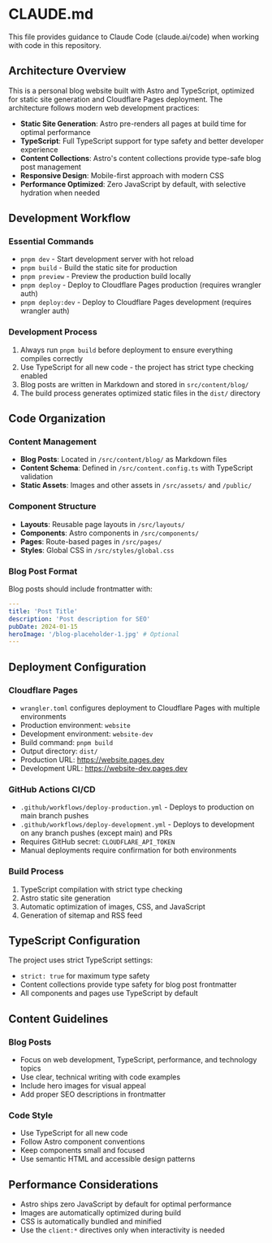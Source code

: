 # CLAUDE.md

This file provides guidance to Claude Code (claude.ai/code) when working with code in this repository.

## Architecture Overview

This is a personal blog website built with Astro and TypeScript, optimized for static site generation and Cloudflare Pages deployment. The architecture follows modern web development practices:

- **Static Site Generation**: Astro pre-renders all pages at build time for optimal performance
- **TypeScript**: Full TypeScript support for type safety and better developer experience
- **Content Collections**: Astro's content collections provide type-safe blog post management
- **Responsive Design**: Mobile-first approach with modern CSS
- **Performance Optimized**: Zero JavaScript by default, with selective hydration when needed

## Development Workflow

### Essential Commands
- `pnpm dev` - Start development server with hot reload
- `pnpm build` - Build the static site for production
- `pnpm preview` - Preview the production build locally
- `pnpm deploy` - Deploy to Cloudflare Pages production (requires wrangler auth)
- `pnpm deploy:dev` - Deploy to Cloudflare Pages development (requires wrangler auth)

### Development Process
1. Always run `pnpm build` before deployment to ensure everything compiles correctly
2. Use TypeScript for all new code - the project has strict type checking enabled
3. Blog posts are written in Markdown and stored in `src/content/blog/`
4. The build process generates optimized static files in the `dist/` directory

## Code Organization

### Content Management
- **Blog Posts**: Located in `/src/content/blog/` as Markdown files
- **Content Schema**: Defined in `/src/content.config.ts` with TypeScript validation
- **Static Assets**: Images and other assets in `/src/assets/` and `/public/`

### Component Structure
- **Layouts**: Reusable page layouts in `/src/layouts/`
- **Components**: Astro components in `/src/components/`
- **Pages**: Route-based pages in `/src/pages/`
- **Styles**: Global CSS in `/src/styles/global.css`

### Blog Post Format
Blog posts should include frontmatter with:
```yaml
---
title: 'Post Title'
description: 'Post description for SEO'
pubDate: 2024-01-15
heroImage: '/blog-placeholder-1.jpg' # Optional
---
```

## Deployment Configuration

### Cloudflare Pages
- `wrangler.toml` configures deployment to Cloudflare Pages with multiple environments
- Production environment: `website`
- Development environment: `website-dev`
- Build command: `pnpm build`
- Output directory: `dist/`
- Production URL: https://website.pages.dev
- Development URL: https://website-dev.pages.dev

### GitHub Actions CI/CD
- `.github/workflows/deploy-production.yml` - Deploys to production on main branch pushes
- `.github/workflows/deploy-development.yml` - Deploys to development on any branch pushes (except main) and PRs
- Requires GitHub secret: `CLOUDFLARE_API_TOKEN`
- Manual deployments require confirmation for both environments

### Build Process
1. TypeScript compilation with strict type checking
2. Astro static site generation
3. Automatic optimization of images, CSS, and JavaScript
4. Generation of sitemap and RSS feed

## TypeScript Configuration

The project uses strict TypeScript settings:
- `strict: true` for maximum type safety
- Content collections provide type safety for blog post frontmatter
- All components and pages use TypeScript by default

## Content Guidelines

### Blog Posts
- Focus on web development, TypeScript, performance, and technology topics
- Use clear, technical writing with code examples
- Include hero images for visual appeal
- Add proper SEO descriptions in frontmatter

### Code Style
- Use TypeScript for all new code
- Follow Astro component conventions
- Keep components small and focused
- Use semantic HTML and accessible design patterns

## Performance Considerations

- Astro ships zero JavaScript by default for optimal performance
- Images are automatically optimized during build
- CSS is automatically bundled and minified
- Use the `client:*` directives only when interactivity is needed